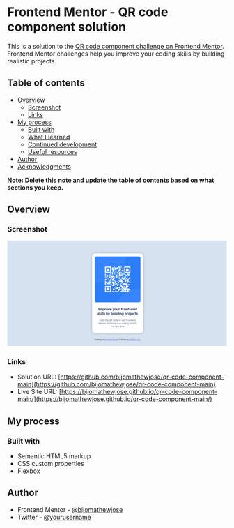 # Frontend Mentor - QR code component solution

This is a solution to the [QR code component challenge on Frontend Mentor](https://www.frontendmentor.io/challenges/qr-code-component-iux_sIO_H). Frontend Mentor challenges help you improve your coding skills by building realistic projects. 

## Table of contents

- [Overview](#overview)
  - [Screenshot][def]
  - [Links](#links)
- [My process](#my-process)
  - [Built with](#built-with)
  - [What I learned](#what-i-learned)
  - [Continued development](#continued-development)
  - [Useful resources](#useful-resources)
- [Author](#author)
- [Acknowledgments](#acknowledgments)

**Note: Delete this note and update the table of contents based on what sections you keep.**

## Overview

### Screenshot

![](./screenshot.png)


### Links

- Solution URL: [https://github.com/bijomathewjose/qr-code-component-main](https://github.com/bijomathewjose/qr-code-component-main)
- Live Site URL: [https://bijomathewjose.github.io/qr-code-component-main/](https://bijomathewjose.github.io/qr-code-component-main/)

## My process

### Built with

- Semantic HTML5 markup
- CSS custom properties
- Flexbox

## Author

- Frontend Mentor - [@bijomathewjose](https://www.frontendmentor.io/profile/yourusername)
- Twitter - [@yourusername](https://www.twitter.com/yourusername)

[def]: #screenshot
